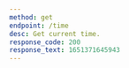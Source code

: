```yaml
---
method: get
endpoint: /time
desc: Get current time.
response_code: 200
response_text: 1651371645943
---
```


